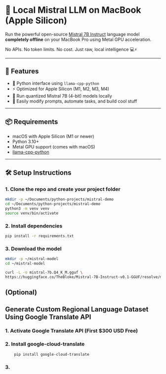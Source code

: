 # 🧠 Local Mistral LLM on MacBook (Apple Silicon)

Run the powerful open-source [Mistral 7B Instruct](https://huggingface.co/TheBloke/Mistral-7B-Instruct-v0.1-GGUF) language model **completely offline** on your MacBook Pro using Metal GPU acceleration.

No APIs. No token limits. No cost. Just raw, local intelligence 💻⚡

---

## 🚀 Features

- 🐍 Python interface using `llama-cpp-python`
- ⚡ Optimized for Apple Silicon (M1, M2, M3, M4)
- 🧠 Run quantized Mistral 7B (4-bit) models locally
- 📝 Easily modify prompts, automate tasks, and build cool stuff

---

## 📦 Requirements

- macOS with Apple Silicon (M1 or newer)
- Python 3.10+
- Metal GPU support (comes with macOS)
- [llama-cpp-python](https://github.com/abetlen/llama-cpp-python)

---

## 🛠️ Setup Instructions

### 1. Clone the repo and create your project folder

```bash
mkdir -p ~/Documents/python-projects/mistral-demo
cd ~/Documents/python-projects/mistral-demo
python3 -m venv venv
source venv/bin/activate
```

### 2. Install dependencies

```bash
pip install -r requirements.txt
```

### 3. Download the model

```bash
mkdir -p ~/mistral-model
cd ~/mistral-model

curl -L -o mistral-7b.Q4_K_M.gguf \
https://huggingface.co/TheBloke/Mistral-7B-Instruct-v0.1-GGUF/resolve/main/mistral-7b-instruct-v0.1.Q4_K_M.gguf

```

## (Optional)

## Generate Custom Regional Language Dataset Using Google Translate API 

### 1. Activate Google Translate API (First $300 USD Free)


### 2. Install google-cloud-translate
```bash
    pip install google-cloud-translate
```

### 3. 

